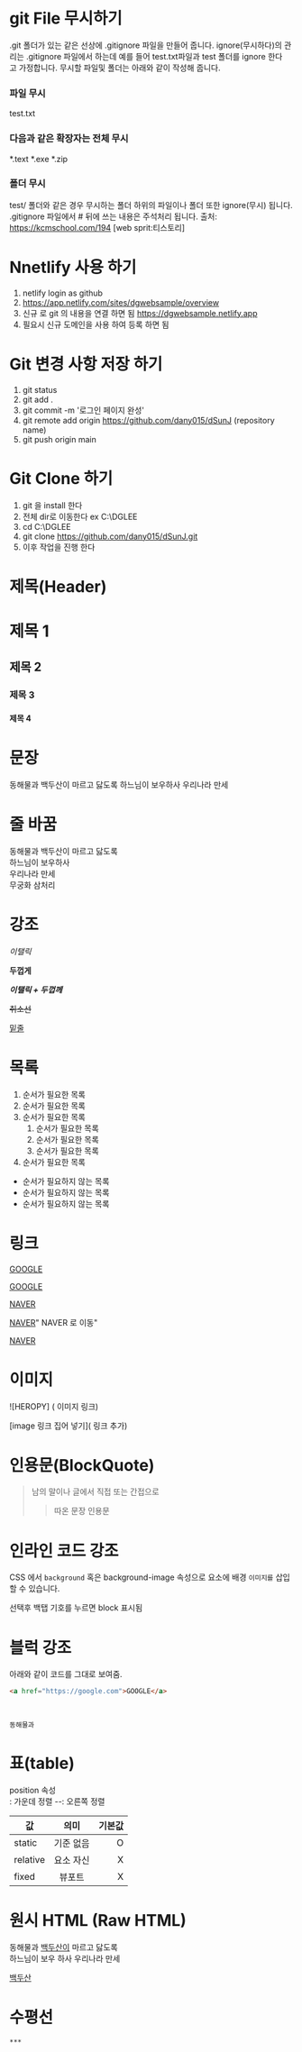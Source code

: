 # git File 무시하기
.git 폴더가 있는 같은 선상에 .gitignore 파일을 만들어 줍니다. 
ignore(무시하다)의 관리는 .gitignore 파일에서 하는데 예를 들어
test.txt파일과 test 폴더를 ignore 한다고 가정합니다.
무시할 파일및 폴더는 아래와 같이 작성해 줍니다.
### 파일 무시
test.txt

### 다음과 같은 확장자는 전체 무시
*.text
*.exe
*.zip

### 폴더 무시
test/
폴더와 같은 경우 무시하는 폴더 하위의 파일이나 폴더 또한 ignore(무시) 됩니다. .gitignore 파일에서 # 뒤에 쓰는 내용은 주석처리 됩니다.
출처: https://kcmschool.com/194 [web sprit:티스토리]

# Nnetlify 사용 하기
1. netlify login as github
2.  https://app.netlify.com/sites/dgwebsample/overview
3.  신규 로 git 의 내용을 연결 하면 됨  https://dgwebsample.netlify.app
4.  필요시 신규 도메인을 사용 하여 등록 하면 됨

# Git 변경 사항 저장 하기
1. git status
2. git add .
3. git commit -m '로그인 페이지 완성'
4. git remote add origin https://github.com/dany015/dSunJ  (repository name)
5. git push origin main



# Git Clone 하기 
1. git 을 install 한다
2. 전체 dir로 이동한다 ex C:\DGLEE
3. cd C:\DGLEE
4. git clone https://github.com/dany015/dSunJ.git
5. 이후 작업을 진행 한다



# 제목(Header)

# 제목 1
## 제목 2
### 제목 3
#### 제목 4
# 문장

동해물과 백두산이 마르고 닳도록 하느님이 보우하사 우리나라 만세

# 줄 바꿈

동해물과 백두산이 마르고 닳도록  
하느님이 보우하사</br> 우리나라 만세  
무궁화 삼처리

# 강조

_이탤릭_ 

**두껍게**

**_이탤릭 + 두껍께_**

~~취소선~~

<u>밑줄</u>


# 목록

1. 순서가 필요한 목록 
1. 순서가 필요한 목록
1. 순서가 필요한 목록 
    1. 순서가 필요한 목록 
    1. 순서가 필요한 목록 
    1. 순서가 필요한 목록 
1. 순서가 필요한 목록 

- 순서가 필요하지 않는 목록
- 순서가 필요하지 않는 목록
- 순서가 필요하지 않는 목록

# 링크

<a href="https://google.com">GOOGLE</a>

[GOOGLE](https://google.com)

<a href="https://naver.om">NAVER</a>

[NAVER](https://naver.com)" NAVER 로 이동"

<a href="https://naver.om"
title="NAVER 로 이동!" target="_blank">NAVER</a>

# 이미지

![HEROPY]  ( 이미지 링크)

[image 링크 집어 넣기]( 링크 추가)

# 인용문(BlockQuote)

>남의 말이나 글에서 직접 또는 간접으로</br>
>>따온 문장 인용문 

# 인라인 코드 강조

CSS 에서 `background` 혹은 background-image 속성으로 요소에 배경 `이미지를` 삽입할 수 있습니다.

선택후 백탭 기호를 누르면 block 표시됨

# 블럭 강조 

아래와 같이 코드를 그대로 보여줌.


```html 
<a href="https://google.com">GOOGLE</a>
```

```css
```

```javascript
```

```plaintext
동해물과 
```

# 표(table)

position 속성  
: 가운데 정렬
--: 오른쪽 정렬

값 | 의미 | 기본값 
-- | :--: | --:
static  | 기준 없음 | O 
relative | 요소 자신 | X
fixed | 뷰포트 | X

# 원시 HTML (Raw HTML)

동해물과 <u>백두산이</u> 마르고 닳도록 <br/>
하느님이 보우 하사 우리나라 만세

<span style="text-decoration: underline;">
백두산</span>

# 수평선


```  
***  
